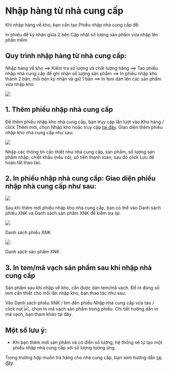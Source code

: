 # Nhập hàng từ nhà cung cấp
Khi nhập hàng về kho, bạn cần tạo Phiếu nhập nhà cung cấp để:

In phiếu để ký nhận giữa 2 bên
Cập nhật số lượng sản phẩm vừa nhập lên phần mềm
## Quy trình nhập hàng từ nhà cung cấp:
Nhập hàng về kho ==> Kiểm tra số lượng và chất lượng hàng ==> Tạo phiếu nhập nhà cung cấp để ghi nhận số lượng sản phẩm ==> In phiếu nhập kho thành 2 bản, mỗi bên ký nhận và giữ 1 bản ==> In tem dán lên các sản phẩm vừa nhập kho

![](https://raw.githubusercontent.com/nhanhapi/manual/master/docs/kho-hang/img/ezgif.com-gif-maker.gif) 
## 1. Thêm phiếu nhập nhà cung cấp
Để thêm phiếu nhập kho nhà cung cấp, bạn truy cập lần lượt vào Kho hàng / click Thêm mới, chọn Nhập kho hoặc truy cập [tại đây](https://new.nhanh.vn/inventory/bill/import). Giao diện thêm phiếu nhập kho nhà cung cấp như sau:

![](https://raw.githubusercontent.com/nhanhapi/manual/master/docs/kho-hang/img/nhap-hang-nha-cung-cap.png)



Nhập các thông tin cần thiết như nhà cung cấp, sản phẩm, số lượng sản phẩm nhập, chiết khấu (nếu có), số tiền thanh toán; sau đó click Lưu để hoàn tất thao tác.
## 2. In phiếu nhập nhà cung cấp: Giao diện phiếu nhập nhà cung cấp như sau:

![](https://raw.githubusercontent.com/nhanhapi/manual/master/docs/kho-hang/img/phieu-nhap-nha-cung-cap1.png)

Sau khi thêm mới phiếu nhập kho nhà cung cấp, bạn có thể vào Danh sách phiếu XNK và Danh sách sản phẩm XNK để kiểm tra lại:

![](https://raw.githubusercontent.com/nhanhapi/manual/master/docs/kho-hang/img/danh-sach-phieu-xnk.png)

Danh sách phiếu XNK

![](https://raw.githubusercontent.com/nhanhapi/manual/master/docs/kho-hang/img/danh-sach-sp-xnk.png)

Danh sách sản phẩm XNK
## 3. In tem/mã vạch sản phẩm sau khi nhập nhà cung cấp
Sản phẩm sau khi nhập về kho, cần được dán tem/mã vạch. Để in đúng số tem cần thiết cho mỗi lần nhập kho, bạn thao tác như sau:

Vào Danh sách phiếu XNK / tìm đến phiếu Nhập nhà cung cấp vừa tạo / click nút ![](https://raw.githubusercontent.com/nhanhapi/manual/master/docs/kho-hang/img/nut.png), chọn In mã vạch sản phẩm trong phiếu. Chi tiết hướng dẫn in mã vạch, bạn tham khảo tại đây.

## Một số lưu ý:
- Khi bạn thêm mới sản phẩm và có điền số lượng, hệ thống sẽ tự tạo một phiếu nhập nhà cung cấp với số lượng tương ứng.

Trong trường hợp  muốn trả hàng cho nhà cung cấp, bạn xem hướng dẫn [tại đây](https://github.com/nhanhapi/manual/blob/master/docs/kho-hang/tra-hang-cho-nha-cung-cap.md). 
